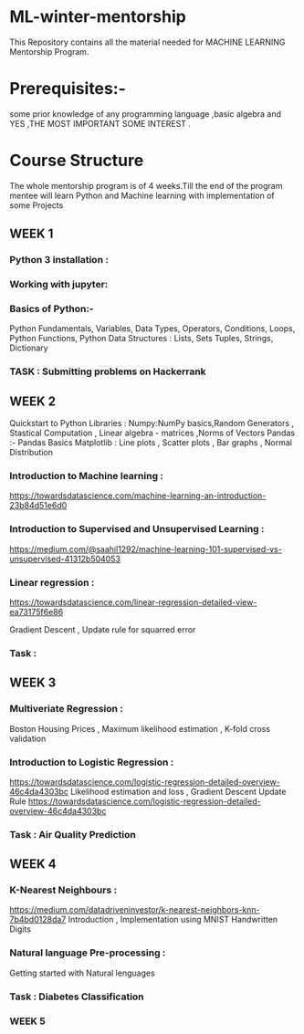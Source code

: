 # ML-winter-mentorship
This Repository contains all the material needed for MACHINE LEARNING Mentorship Program.

# Prerequisites:-
some prior knowledge of any programming language ,basic algebra and YES ,THE MOST IMPORTANT SOME INTEREST .
 
# Course Structure
The whole mentorship program is of 4 weeks.Till the end of the program mentee will learn Python and Machine learning
with implementation of some Projects

## WEEK 1
### Python 3 installation :
### Working with jupyter:
### Basics of Python:-
Python Fundamentals,
Variables,
Data Types,
Operators,
Conditions, Loops,
Python Functions,
Python Data Structures :
Lists, Sets
Tuples, Strings, Dictionary

### TASK : Submitting problems on Hackerrank


## WEEK 2
 Quickstart to Python Libraries :
 Numpy:NumPy basics,Random Generators , Stastical Computation , Linear algebra - matrices ,Norms of Vectors 
 Pandas :- Pandas Basics
 Matplotlib : Line plots , Scatter plots , Bar graphs , Normal Distribution
 
  ### Introduction to Machine learning :
  https://towardsdatascience.com/machine-learning-an-introduction-23b84d51e6d0
  ### Introduction to Supervised and Unsupervised Learning :
  https://medium.com/@saahil1292/machine-learning-101-supervised-vs-unsupervised-41312b504053
  ### Linear regression : 
  https://towardsdatascience.com/linear-regression-detailed-view-ea73175f6e86
  
   Gradient Descent , Update rule for squarred error
 ### Task : 
  
  
 ## WEEK 3
  ### Multiveriate Regression : 
  
  Boston Housing Prices  , Maximum likelihood estimation , K-fold cross validation 
  ### Introduction to Logistic Regression :
  https://towardsdatascience.com/logistic-regression-detailed-overview-46c4da4303bc
  Likelihood estimation and loss  , Gradient Descent Update Rule 
        https://towardsdatascience.com/logistic-regression-detailed-overview-46c4da4303bc
        
        
 ### Task : Air Quality Prediction
 
 ## WEEK 4
 
 ### K-Nearest Neighbours : 
 https://medium.com/datadriveninvestor/k-nearest-neighbors-knn-7b4bd0128da7
 Introduction , Implementation using MNIST Handwritten Digits 
 
 ### Natural language Pre-processing :
 Getting started with Natural lenguages
    
  ### Task : Diabetes Classification
    
 ### WEEK 5
 
 
  
  
  
   
  


   
   
